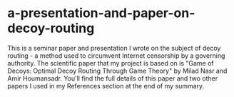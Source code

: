 # a-presentation-and-paper-on-decoy-routing

This is a seminar paper and presentation I wrote on the subject of decoy routing - a method used to circumvent Internet censorship by a governing authority. The scientific paper that
my project is based on is "Game of Decoys: Optimal Decoy Routing Through Game Theory" by Milad Nasr and Amir Houmansadr. You'll find the full details of this paper and two other papers I used in my References
section at the end of my summary.
